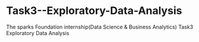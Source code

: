 # Task3--Exploratory-Data-Analysis
The sparks Foundation internship(Data Science &amp; Business Analytics) Task3 Exploratory Data Analysis
